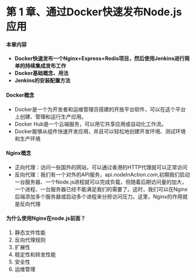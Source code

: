 # 第 1 章、通过Docker快速发布Node.js应用

#### 本章内容

- **Docker快速发布一个Nginx+Express+Redis项目，然后使用Jenkins进行简单的持续集成发布工作**
- **Docker基础概念、用法**
- **Jenkins的安装配置方法**



#### Docker概念

- Docker是一个为开发者和运维管理员搭建的开放平台软件，可以在这个平台上创建、管理和运行生产应用。
- Docker Hub是一个云端服务，可以用它共享应用或自动化工作流。
- Docker能够从组件快速开发应用，并且可以轻松地创建开发环境、测试环境和生产环境

#### Nginx概念

- 正向代理：访问一些国外的网站，可以通过香港的HTTP代理就可以正常访问
- 反向代理：我们有一个对外的API服务，api.nodeInAction.com,初期我们启动一台服务器、一个Node.js进程就可以完成负载，但随着后期访问量的加大，一个进程、一台服务器已经不能满足我们的需要了。这时，我们可以在Nginx后端添加多个服务器或启动多个进程来分担访问压力。这里，Nginx的作用就是反向代理

#### 为什么使用Nginx在node.js前面？

1. 静态文件性能
2. 反向代理规则
3. 扩展性
4. 稳定性和转发性能
5. 安全性
6. 运维管理































